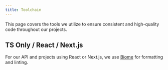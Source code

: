 ```yaml
---
title: Toolchain
---
```


This page covers the tools we utilize to ensure consistent and high-quality code throughout our projects.

## TS Only / React / Next.js

For our API and projects using React or Next.js, we use [Biome](https://biomejs.dev/) for formatting and linting.

